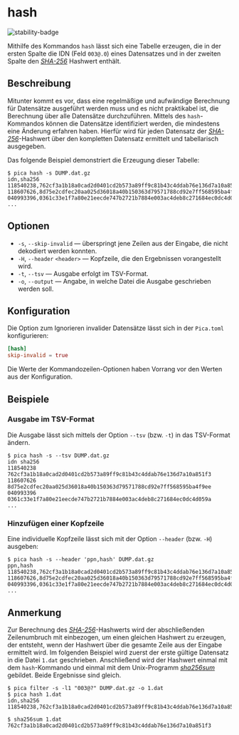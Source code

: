 # hash

![stability-badge](https://img.shields.io/badge/stability-unstable-red?style=flat-square)

Mithilfe des Kommandos `hash` lässt sich eine Tabelle erzeugen, die in
der ersten Spalte die IDN (Feld `003@.0`) eines Datensatzes und in der
zweiten Spalte den [_SHA-256_] Hashwert enthält.

## Beschreibung

Mitunter kommt es vor, dass eine regelmäßige und aufwändige Berechnung
für Datensätze ausgeführt werden muss und es nicht praktikabel ist, die
Berechnung über alle Datensätze durchzuführen. Mittels des
`hash`-Kommandos können die Datensätze identifiziert werden, die
mindestens eine Änderung erfahren haben. Hierfür wird für jeden
Datensatz der [_SHA-256_]-Hashwert über den kompletten Datensatz
ermittelt und tabellarisch ausgegeben.

Das folgende Beispiel demonstriert die Erzeugung dieser Tabelle:

```console
$ pica hash -s DUMP.dat.gz
idn,sha256
118540238,762cf3a1b18a0cad2d0401cd2b573a89ff9c81b43c4ddab76e136d7a10a851f3
118607626,8d75e2cdfec20aa025d36018a40b150363d79571788cd92e7ff568595ba4f9ee
040993396,0361c33e1f7a80e21eecde747b2721b7884e003ac4deb8c271684ec0dc4d059a
...
```



## Optionen

* `-s`, `--skip-invalid` — überspringt jene Zeilen aus der Eingabe, die
  nicht dekodiert werden konnten.
* `-H`, `--header` `<header>` — Kopfzeile, die den Ergebnissen
  vorangestellt wird.
* `-t`, `--tsv` — Ausgabe erfolgt im TSV-Format.
* `-o`, `--output` — Angabe, in welche Datei die Ausgabe geschrieben
  werden soll.


## Konfiguration

<!-- TODO: Link zum allgemeinen Kapitel über die Konfigurationsdatei -->

Die Option zum Ignorieren invalider Datensätze lässt sich in der
`Pica.toml` konfigurieren:

```toml
[hash]
skip-invalid = true
```

Die Werte der Kommandozeilen-Optionen haben Vorrang vor den Werten aus
der Konfiguration.


## Beispiele

### Ausgabe im TSV-Format

Die Ausgabe lässt sich mittels der Option `--tsv` (bzw. `-t`) in das
TSV-Format ändern.

```console
$ pica hash -s --tsv DUMP.dat.gz
idn	sha256
118540238	762cf3a1b18a0cad2d0401cd2b573a89ff9c81b43c4ddab76e136d7a10a851f3
118607626	8d75e2cdfec20aa025d36018a40b150363d79571788cd92e7ff568595ba4f9ee
040993396	0361c33e1f7a80e21eecde747b2721b7884e003ac4deb8c271684ec0dc4d059a
...
```

### Hinzufügen einer Kopfzeile

Eine individuelle Kopfzeile lässt sich mit der Option `--header` (bzw.
`-H`) ausgeben:

```console
$ pica hash -s --header 'ppn,hash' DUMP.dat.gz
ppn,hash
118540238,762cf3a1b18a0cad2d0401cd2b573a89ff9c81b43c4ddab76e136d7a10a851f3
118607626,8d75e2cdfec20aa025d36018a40b150363d79571788cd92e7ff568595ba4f9ee
040993396,0361c33e1f7a80e21eecde747b2721b7884e003ac4deb8c271684ec0dc4d059a
...
```

## Anmerkung

Zur Berechnung des [_SHA-256_]-Hashwerts wird der abschließenden Zeilenumbruch mit einbezogen, um einen gleichen Hashwert zu erzeugen, der entsteht, wenn der Hashwert über die gesamte Zeile aus der Eingabe ermittelt wird. Im folgenden Beispiel wird zuerst der erste gültige Datensatz in die Datei `1.dat` geschrieben. Anschließend wird der Hashwert einmal mit dem `hash`-Kommando und einmal mit dem Unix-Programm [_sha256sum_] gebildet. Beide Ergebnisse sind gleich.

```console
$ pica filter -s -l1 "003@?" DUMP.dat.gz -o 1.dat
$ pica hash 1.dat
idn,sha256
118540238,762cf3a1b18a0cad2d0401cd2b573a89ff9c81b43c4ddab76e136d7a10a851f3

$ sha256sum 1.dat
762cf3a1b18a0cad2d0401cd2b573a89ff9c81b43c4ddab76e136d7a10a851f3
```

[_SHA-256_]: https://de.wikipedia.org/wiki/SHA-2
[_sha256sum_]: https://manpages.ubuntu.com/manpages/trusty/de/man1/sha256sum.1.html
